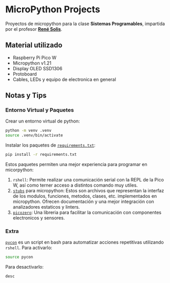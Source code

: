 # MicroPython Projects

Proyectos de micropython para la clase **Sistemas Programables**, impartida por el profesor
[**René Solis**](https://github.com/IoTeacher).

## Material utilizado

- Raspberry Pi Pico W
- Micropython v1.21
- Display OLED SSD1306
- Protoboard
- Cables, LEDs y equipo de electronica en general

## Notas y Tips

### Entorno Virtual y Paquetes

Crear un entorno virtual de python:

```sh
python -m venv .venv
source .venv/bin/activate
```

Instalar los paquetes de [`requirements.txt`](./requirements.txt):

```sh
pip install -r requirements.txt
```

Estos paquetes permiten una mejor experiencia para programar en micorpython:

1.  `rshell`: Permite realizar una comunicación serial con la REPL de la Pico W, así como terner acceso
    a distintos comando muy utiles.
2.  [`stubs`](https://github.com/Josverl/micropython-stubs) para micropython: Estos son archivos que representan la interfaz de los modulos, funciones,
    metodos, clases, etc. implementados en micropython. Ofrecen documentación y una mejor integración con
    analizadores estaticos y linters.
3.  [`picozero`](https://picozero.readthedocs.io/en/latest/): Una libreria para facilitar la comunicación con componentes electronicos y sensores.

### Extra

[`pycon`](./pycon) es un script en bash para automatizar acciones repetitivas utilizando `rshell`. Para activarlo:

```sh
source pycon
```

Para desactivarlo:

```sh
desc
```
